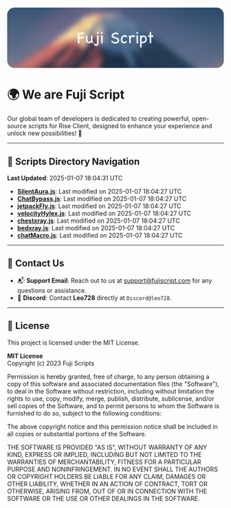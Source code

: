 ![Banner](.github/b.webp)

# 🌍 **We are Fuji Script**

Our global team of developers is dedicated to creating powerful, open-source scripts for Rise Client, designed to enhance your experience and unlock new possibilities! 🌟

---
<!-- SCRIPTS_NAVIGATION_START -->
## 📂 **Scripts Directory Navigation**

**Last Updated**: 2025-01-07 18:04:31 UTC

- **[SilentAura.js](scripts/SilentAura.js)**: Last modified on 2025-01-07 18:04:27 UTC
- **[ChatBypass.js](scripts/ChatBypass.js)**: Last modified on 2025-01-07 18:04:27 UTC
- **[jetpackFly.js](scripts/jetpackFly.js)**: Last modified on 2025-01-07 18:04:27 UTC
- **[velocityHylex.js](scripts/velocityHylex.js)**: Last modified on 2025-01-07 18:04:27 UTC
- **[chestxray.js](scripts/chestxray.js)**: Last modified on 2025-01-07 18:04:27 UTC
- **[bedxray.js](scripts/bedxray.js)**: Last modified on 2025-01-07 18:04:27 UTC
- **[chatMacro.js](scripts/chatMacro.js)**: Last modified on 2025-01-07 18:04:27 UTC

<!-- SCRIPTS_NAVIGATION_END -->

---

## 💬 **Contact Us**  
- 📬 **Support Email**: Reach out to us at [support@fujiscript.com](mailto:support@fujiscript.com) for any questions or assistance.  
- 💬 **Discord**: Contact **Leo728** directly at `Discord@leo728`.

---

## 📜 **License**

This project is licensed under the MIT License.  

**MIT License**  
Copyright (c) 2023 Fuji Scripts  

Permission is hereby granted, free of charge, to any person obtaining a copy of this software and associated documentation files (the "Software"), to deal in the Software without restriction, including without limitation the rights to use, copy, modify, merge, publish, distribute, sublicense, and/or sell copies of the Software, and to permit persons to whom the Software is furnished to do so, subject to the following conditions:  

The above copyright notice and this permission notice shall be included in all copies or substantial portions of the Software.  

THE SOFTWARE IS PROVIDED "AS IS", WITHOUT WARRANTY OF ANY KIND, EXPRESS OR IMPLIED, INCLUDING BUT NOT LIMITED TO THE WARRANTIES OF MERCHANTABILITY, FITNESS FOR A PARTICULAR PURPOSE AND NONINFRINGEMENT. IN NO EVENT SHALL THE AUTHORS OR COPYRIGHT HOLDERS BE LIABLE FOR ANY CLAIM, DAMAGES OR OTHER LIABILITY, WHETHER IN AN ACTION OF CONTRACT, TORT OR OTHERWISE, ARISING FROM, OUT OF OR IN CONNECTION WITH THE SOFTWARE OR THE USE OR OTHER DEALINGS IN THE SOFTWARE.  
